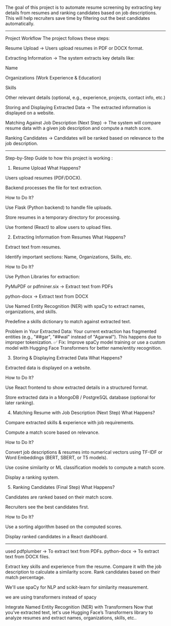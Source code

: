 The goal of this project is to automate resume screening by extracting key details from resumes and ranking candidates based on job descriptions. This will help recruiters save time by filtering out the best candidates automatically.

--------------------------------------------------------------------------------------------------------------------

Project Workflow
The project follows these steps:

Resume Upload → Users upload resumes in PDF or DOCX format.

Extracting Information → The system extracts key details like:

Name

Organizations (Work Experience & Education)

Skills

Other relevant details (optional, e.g., experience, projects, contact info, etc.)

Storing and Displaying Extracted Data → The extracted information is displayed on a website.

Matching Against Job Description (Next Step) → The system will compare resume data with a given job description and compute a match score.

Ranking Candidates → Candidates will be ranked based on relevance to the job description.

--------------------------------------------------------------------------------------------------------------------

Step-by-Step Guide to how this project is working :

1. Resume Upload
What Happens?

Users upload resumes (PDF/DOCX).

Backend processes the file for text extraction.

How to Do It?

Use Flask (Python backend) to handle file uploads.

Store resumes in a temporary directory for processing.

Use frontend (React) to allow users to upload files.

2. Extracting Information from Resumes
What Happens?

Extract text from resumes.

Identify important sections: Name, Organizations, Skills, etc.

How to Do It?

Use Python Libraries for extraction:

PyMuPDF or pdfminer.six → Extract text from PDFs

python-docx → Extract text from DOCX

Use Named Entity Recognition (NER) with spaCy to extract names, organizations, and skills.

Predefine a skills dictionary to match against extracted text.

Problem in Your Extracted Data:
Your current extraction has fragmented entities (e.g., "##gar", "##wal" instead of "Agarwal"). This happens due to improper tokenization.
✅ Fix: Improve spaCy model training or use a custom model with Hugging Face Transformers for better name/entity recognition.

3. Storing & Displaying Extracted Data
What Happens?

Extracted data is displayed on a website.

How to Do It?

Use React frontend to show extracted details in a structured format.

Store extracted data in a MongoDB / PostgreSQL database (optional for later ranking).

4. Matching Resume with Job Description (Next Step)
What Happens?

Compare extracted skills & experience with job requirements.

Compute a match score based on relevance.

How to Do It?

Convert job descriptions & resumes into numerical vectors using TF-IDF or Word Embeddings (BERT, SBERT, or T5 models).

Use cosine similarity or ML classification models to compute a match score.

Display a ranking system.

5. Ranking Candidates (Final Step)
What Happens?

Candidates are ranked based on their match score.

Recruiters see the best candidates first.

How to Do It?

Use a sorting algorithm based on the computed scores.

Display ranked candidates in a React dashboard.

--------------------------------------------------------------------------------------------------------------------


used pdfplumber → To extract text from PDFs.
python-docx → To extract text from DOCX files.

Extract key skills and experience from the resume.
Compare it with the job description to calculate a similarity score.
Rank candidates based on their match percentage.

We'll use spaCy for NLP and scikit-learn for similarity measurement.

we  are using transformers instead of spacy


 Integrate Named Entity Recognition (NER) with Transformers
Now that you’ve extracted text, let's use Hugging Face’s Transformers library to analyze resumes and extract names, organizations, skills, etc..